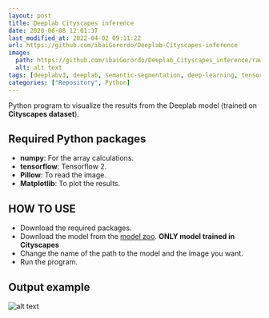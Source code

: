 ```yaml
---
layout: post
title: Deeplab Cityscapes inference
date: 2020-06-08 12:01:37 
last_modified_at: 2022-04-02 09:11:22 
url: https://github.com/ibaiGorordo/Deeplab-Cityscapes-inference
image:
  path: https://github.com/ibaiGorordo/Deeplab_Cityscapes_inference/raw/master/outputExample.PNG
  alt: alt text
tags: [deeplabv3, deeplab, semantic-segmentation, deep-learning, tensorflow2, cityscapes-dataset]
categories: ["Repository", Python]
---
```

Python program to visualize the results from the Deeplab model (trained on **Cityscapes dataset**).

## Required Python packages
* **numpy**: For the array calculations.
* **tensorflow**: Tensorflow 2.
* **Pillow**: To read the image.
* **Matplotlib**: To plot the results.

## HOW TO USE
* Download the required packages.
* Download the model from the [model zoo](https://github.com/tensorflow/models/blob/master/research/deeplab/g3doc/model_zoo.md). **ONLY model trained in Cityscapes**
* Change the name of the path to the model and the image you want.
* Run the program.

## Output example
![alt text](https://github.com/ibaiGorordo/Deeplab_Cityscapes_inference/raw/master/outputExample.PNG)

